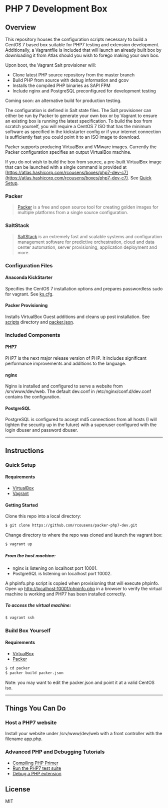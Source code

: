 PHP 7 Development Box
=====================

Overview
--------

This repository houses the configuration scripts necessary to build a CentOS 7 based box suitable for PHP7 testing and extension development. Additionally, a Vagrantfile is included that will launch an already built box by downloading it from Atlas should you wish to forego making your own box.

Upon boot, the Vagrant Salt provisioner will:

 - Clone latest PHP source repository from the master branch 
 - Build PHP from source with debug information and gcov
 - Installs the compiled PHP binaries as SAPI FPM
 - Include nginx and PostgreSQL preconfigured for development testing

Coming soon: an alternative build for production testing.

The configuration is defined in Salt state files. The Salt provisioner can either be run by Packer to generate your own box or by Vagrant to ensure an existing box is running the latest specification. To build the box from scratch yourself, you will require a CentOS 7 ISO that has the minimum software as specified in the kickstarter config or if your internet connection is sufficiently fast you could point it to an ISO image to download.

Packer supports producing VirtualBox and VMware images. Currently the Packer configuration specifies an output VirtualBox machine.

If you do not wish to build the box from source, a pre-built VirtualBox image that can be launched with a single command is provided at [https://atlas.hashicorp.com/rcousens/boxes/php7-dev-c7](https://atlas.hashicorp.com/rcousens/boxes/php7-dev-c7). See [Quick Setup](#quick-setup).

### Packer

> [Packer] is a free and open source tool for creating golden images for multiple platforms from a single source configuration.

### SaltStack


> [SaltStack] is an extremely fast and scalable systems and configuration management software for predictive orchestration, cloud and data center automation, server provisioning, application deployment and more.

### Configuration Files

#### Anaconda KickStarter

Specifies the CentOS 7 installation options and prepares passwordless sudo for vagrant. See [ks.cfg].

#### Packer Provisioning

Installs VirtualBox Guest additions and cleans up post installation. See [scripts] directory and [packer.json].

### Included Components

#### PHP7

PHP7 is the next major release version of PHP. It includes significant performance improvements and additions to the language.

#### nginx

Nginx is installed and configured to serve a website from /srv/www/dev/web. The default dev.conf in /etc/nginx/conf.d/dev.conf contains the configuration.

#### PostgreSQL

PostgreSQL is configured to accept md5 connections from all hosts (I will tighten the security up in the future) with a superuser configured with the login dbuser and password dbuser.

---

Instructions
------------

### Quick Setup

#### Requirements
* [VirtualBox]
* [Vagrant]

#### Getting Started

Clone this repo into a local directory:
```sh
$ git clone https://github.com/rcousens/packer-php7-dev.git
```
Change directory to where the repo was cloned and launch the vagrant box:
```sh
$ vagrant up
```

##### From the host machine:  
* nginx is listening on localhost port 10001.  
* PostgreSQL is listening on localhost port 10002.

A phpinfo.php script is copied when provisioning that will execute phpinfo. Open up [http://localhost:10001/phpinfo.php](http://localhost:10001/phpinfo.php) in a browser to verify the virtual machine is working and PHP7 has been installed correctly.

##### To access the virtual machine:
```sh
$ vagrant ssh
```

### Build Box Yourself

#### Requirements
* [VirtualBox]
* [Packer]
 
```sh
$ cd packer
$ packer build packer.json
```

Note: you may want to edit the packer.json and point it at a valid CentOS iso.

---

Things You Can Do
-----------------

### Host a PHP7 website

Install your website under /srv/www/dev/web with a front controller with the filename app.php.

### Advanced PHP and Debugging Tutorials
* [Compiling PHP Primer][0]
* [Run the PHP7 test suite][1]
* [Debug a PHP extension][2]

License
-------

MIT

[Packer]:https://www.packer.io/
[SaltStack]:http://saltstack.com/
[ks.cfg]:https://github.com/rcousens/packer-php7-dev/blob/master/packer/http/ks.cfg
[scripts]:https://github.com/rcousens/packer-php7-dev/tree/master/packer/scripts
[packer.json]:https://github.com/rcousens/packer-php7-dev/blob/master/packer/packer.json
[Vagrant]:https://www.vagrantup.com/
[VirtualBox]:https://www.virtualbox.org/
[0]:https://github.com/rcousens/packer-php7-dev/blob/master/doc/00-primer-compiling-php.md
[1]:https://github.com/rcousens/packer-php7-dev/blob/master/doc/01-running-tests.md
[2]:https://github.com/rcousens/packer-php7-dev/blob/master/doc/02-debug-php-extension.md

